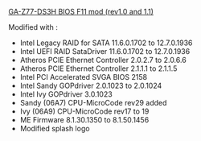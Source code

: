 [GA-Z77-DS3H BIOS F11 mod (rev1.0 and 1.1)](https://www.tweaktownforum.com/forum/tech-support-from-vendors/gigabyte/48290-gigabyte-modified-bios?p=694681#post694681)

Modified with :

- Intel Legacy RAID for SATA 11.6.0.1702 to 12.7.0.1936
- Intel UEFI RAID SataDriver 11.6.0.1702 to 12.7.0.1936
- Atheros PCIE Ethernet Controller 2.0.2.7 to 2.0.6.6
- Atheros PCIE Ethernet Controller 2.1.1.1 to 2.1.1.5
- Intel PCI Accelerated SVGA BIOS 2158
- Intel Sandy GOPdriver 2.0.1023 to 2.0.1024
- Intel Ivy GOPdriver 3.0.1023
- Sandy (06A7) CPU-MicroCode rev29 added
- Ivy (06A9) CPU-MicroCode rev17 to 19
- ME Firmware 8.1.30.1350 to 8.1.50.1456
- Modified splash logo
